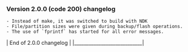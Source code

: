 ### Version 2.0.0 (code 200) changelog
    - Instead of make, it was switched to build with NDK
    - File/partition sizes were given during backup/flash operations.
    - The use of `fprintf` has started for all error messages.

|   End of 2.0.0 changelog   |
|____________________________|
